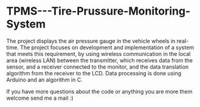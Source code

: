 # TPMS---Tire-Prussure-Monitoring-System
The project displays the air pressure gauge in the vehicle wheels in real-time. 
The project focuses on development and implementation of a system that meets this requirement,
by using wireless communication in the local area (wireless LAN) between the transmitter,
which receives data from the sensor, and a receiver connected to the monitor, 
and the data translation algorithm from the receiver to the LCD. 
Data processing is done using Arduino and an algorithm in C.

If you have more questions about the code or anything you are more them welcome send me a mail :)
